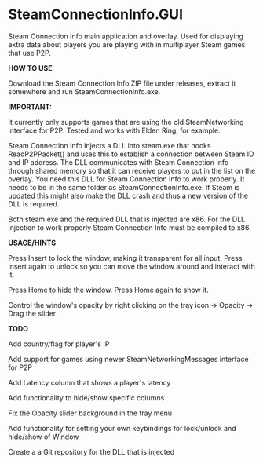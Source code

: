 # SteamConnectionInfo.GUI
Steam Connection Info main application and overlay. Used for displaying extra data about players you are playing with in multiplayer Steam games that use P2P.


**HOW TO USE**

Download the Steam Connection Info ZIP file under releases, extract it somewhere and run SteamConnectionInfo.exe.

**IMPORTANT:**

It currently only supports games that are using the old SteamNetworking interface for P2P. Tested and works with Elden Ring, for example.

Steam Connection Info injects a DLL into steam.exe that hooks ReadP2PPacket() and uses this to establish a connection between Steam ID and IP address. The DLL communicates with Steam Connection Info through shared memory so that it can receive players to put in the list on the overlay. You need this DLL for Steam Connection Info to work properly. It needs to be in the same folder as SteamConnectionInfo.exe. If Steam is updated this might also make the DLL crash and thus a new version of the DLL is required.

Both steam.exe and the required DLL that is injected are x86. For the DLL injection to work properly Steam Connection Info must be compiled to x86.

**USAGE/HINTS**

Press Insert to lock the window, making it transparent for all input. Press insert again to unlock so you can move the window around and interact with it.

Press Home to hide the window. Press Home again to show it.

Control the window's opacity by right clicking on the tray icon -> Opacity -> Drag the slider

**TODO**

Add country/flag for player's IP

Add support for games using newer SteamNetworkingMessages interface for P2P

Add Latency column that shows a player's latency

Add functionality to hide/show specific columns

Fix the Opacity slider background in the tray menu

Add functionality for setting your own keybindings for lock/unlock and hide/show of Window

Create a a Git repository for the DLL that is injected

